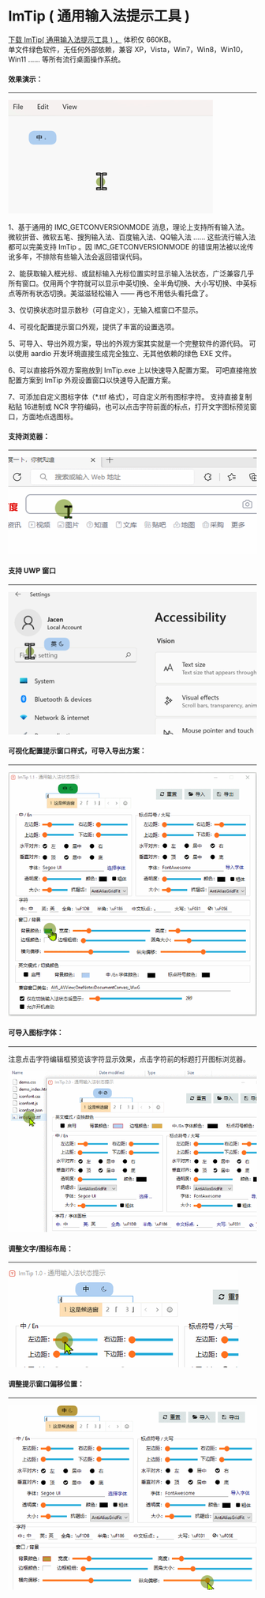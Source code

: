 # ImTip ( 通用输入法提示工具 )
 
<a href="https://imtip.aardio.com/update/ImTip.7z">下载 ImTip( 通用输入法提示工具 ) ，</a>  体积仅 660KB。   
单文件绿色软件，无任何外部依赖，兼容 XP，Vista，Win7，Win8，Win10，Win11 …… 等所有流行桌面操作系统。  

#### 效果演示：
<hr>

![通用输入法提示工具 / 样式](./screenshots/imtip.gif)

1、基于通用的 IMC_GETCONVERSIONMODE 消息，理论上支持所有输入法。
微软拼音、微软五笔、搜狗输入法、百度输入法、QQ输入法 …… 这些流行输入法都可以完美支持 ImTip 。因 IMC_GETCONVERSIONMODE 的错误用法被以讹传讹多年，不排除有些输入法会返回错误代码。

2、能获取输入框光标、或鼠标输入光标位置实时显示输入法状态，广泛兼容几乎所有窗口。仅用两个字符就可以显示中英切换、全半角切换、大小写切换、中英标点等所有状态切换。美滋滋轻松输入 —— 再也不用低头看托盘了。

3、仅切换状态时显示数秒（可自定义），无输入框窗口不显示。

4、可视化配置提示窗口外观，提供了丰富的设置选项。

5、可导入、导出外观方案，导出的外观方案其实就是一个完整软件的源代码。
可以使用 aardio 开发环境直接生成完全独立、无其他依赖的绿色 EXE 文件。

6、可以直接将外观方案拖放到 ImTip.exe 上以快速导入配置方案。
可吧直接拖放配置方案到 ImTip 外观设置窗口以快速导入配置方案。

7、可添加自定义图标字体（*.ttf 格式），可自定义所有图标字符。
支持直接复制粘贴 16进制或 NCR 字符编码，也可以点击字符前面的标点，打开文字图标预览窗口，方面地点选图标。

#### 支持浏览器：
<hr>

![通用输入法提示工具 / 浏览器](./screenshots/web.gif)

#### 支持 UWP 窗口
<hr>

![通用输入法提示工具 / UWP](./screenshots/uwp.gif)

#### 可视化配置提示窗口样式，可导入导出方案：
<hr>

![通用输入法提示工具 / 调色](./screenshots/color.gif)

#### 可导入图标字体：  
<hr>
注意点击字符编辑框预览该字符显示效果，点击字符前的标题打开图标浏览器。

![通用输入法提示工具 / 调整文字/图标布局](./screenshots/iconfont.gif)

#### 调整文字/图标布局：  
<hr>

![通用输入法提示工具 / 调整文字/图标布局](./screenshots/padding.gif)

#### 调整提示窗口偏移位置：  
<hr> 

![通用输入法提示工具 -  设置偏移位置](./screenshots/offset.gif)